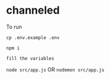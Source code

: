 # channeled
To run 

`cp .env.example .env`

`npm i`

`fill the variables`

`node src/app.js` OR `nodemon src/app.js`
